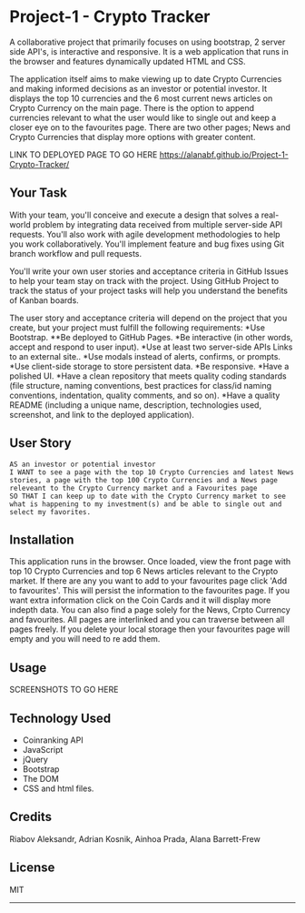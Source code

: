 # Project-1 - Crypto Tracker
A collaborative project that primarily focuses on using bootstrap, 2 server side API's, is interactive and responsive. It is a web application that runs in the browser and features dynamically updated HTML and CSS.

The application itself aims to make viewing up to date Crypto Currencies and making informed decisions as an investor or potential investor. It displays the top 10 currencies and the 6 most current news articles on Crypto Currency on the main page. There is the option to append currencies relevant to what the user would like to single out and keep a closer eye on to the favourites page. There are two other pages; News and Crypto Currencies that display more options with greater content.

LINK TO DEPLOYED PAGE TO GO HERE
<https://alanabf.github.io/Project-1-Crypto-Tracker/> 
## Your Task
With your team, you'll conceive and execute a design that solves a real-world problem by integrating data received from multiple server-side API requests. You'll also work with agile development methodologies to help you work collaboratively. You'll implement feature and bug fixes using Git branch workflow and pull requests.

You'll write your own user stories and acceptance criteria in GitHub Issues to help your team stay on track with the project. Using GitHub Project to track the status of your project tasks will help you understand the benefits of Kanban boards.

The user story and acceptance criteria will depend on the project that you create, but your project must fulfill the following requirements:
*Use Bootstrap.
**Be deployed to GitHub Pages.
*Be interactive (in other words, accept and respond to user input).
*Use at least two server-side APIs Links to an external site..
*Use modals instead of alerts, confirms, or prompts.
*Use client-side storage to store persistent data.
*Be responsive.
*Have a polished UI.
*Have a clean repository that meets quality coding standards (file structure, naming conventions, best practices for class/id naming conventions, indentation, quality comments, and so on).
*Have a quality README (including a unique name, description, technologies used, screenshot, and link to the deployed application).

## User Story

```text
AS an investor or potential investor
I WANT to see a page with the top 10 Crypto Currencies and latest News stories, a page with the top 100 Crypto Currencies and a News page releveant to the Crypto Currency market and a Favourites page
SO THAT I can keep up to date with the Crypto Currency market to see what is happening to my investment(s) and be able to single out and select my favorites.
```

## Installation

This application runs in the browser.
Once loaded, view the front page with top 10 Crypto Currencies and top 6 News articles relevant to the Crypto market.
If there are any you want to add to your favourites page click 'Add to favourites'. This will persist the information to the favourites page.
If you want extra information click on the Coin Cards and it will display more indepth data.
You can also find a page solely for the News, Crpto Currency and favourites.
All pages are interlinked and you can traverse between all pages freely.
If you delete your local storage then your favourites page will empty and you will need to re add them.

## Usage

SCREENSHOTS TO GO HERE
<!-- ![alt text](./assets/images/Crypto-Tracker.png) -->

## Technology Used

<!-- * news API -->
* Coinranking API
* JavaScript
* jQuery
* Bootstrap
* The DOM
* CSS and html files.

## Credits

Riabov Aleksandr, Adrian Kosnik, Ainhoa Prada, Alana Barrett-Frew

## License

MIT

---
